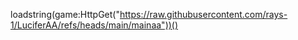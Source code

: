 loadstring(game:HttpGet("https://raw.githubusercontent.com/rays-1/LuciferAA/refs/heads/main/mainaa"))()
